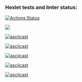 ### Hexlet tests and linter status:
[![Actions Status](https://github.com/mychachos/frontend-project-44/workflows/hexlet-check/badge.svg)](https://github.com/mychachos/frontend-project-44/actions)

<a href="https://codeclimate.com/github/mychachos/frontend-project-44/maintainability"><img src="https://api.codeclimate.com/v1/badges/7dd3974921021c4a5fee/maintainability" /></a>

[![asciicast](https://asciinema.org/a/577926.svg)](https://asciinema.org/a/577926)

[![asciicast](https://asciinema.org/a/578369.svg)](https://asciinema.org/a/578369)

[![asciicast](https://asciinema.org/a/578533.svg)](https://asciinema.org/a/578533)

[![asciicast](https://asciinema.org/a/fIzNHLQbbzmxYC6wNiNyIoRkG.svg)](https://asciinema.org/a/fIzNHLQbbzmxYC6wNiNyIoRkG)

[![asciicast](https://asciinema.org/a/mmbpXrtVu1fDJKUPVB1NoL8WX.svg)](https://asciinema.org/a/mmbpXrtVu1fDJKUPVB1NoL8WX)
